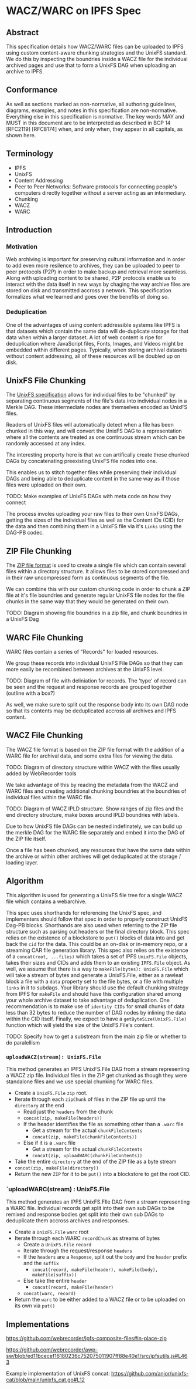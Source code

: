 # WACZ/WARC on IPFS Spec

## Abstract

This specification details how WACZ/WARC files can be uploaded to IPFS using custom content-aware chunking strategies and the UnixFS standard. We do this by inspecting the boundries inside a WACZ file for the individual archived pages and use that to form a UnixFS DAG when uploading an archive to IPFS.

## Conformance

As well as sections marked as non-normative, all authoring guidelines, diagrams, examples, and notes in this specification are non-normative. Everything else in this specification is normative.
The key words MAY and MUST in this document are to be interpreted as described in BCP 14 [RFC2119] [RFC8174] when, and only when, they appear in all capitals, as shown here.

## Terminology

- IPFS
- UnixFS
- Content Addressing
- Peer to Peer Networks: Software protocols for connecting people's computers directly together without a server acting as an intermediary.
- Chunking
- WACZ
- WARC

## Introduction

### Motivation

Web archiving is important for preserving cultural information and in order to add even more resilence to archives, they can be uploaded to peer to peer protocols (P2P) in order to make backup and retrieval more seamless.
Along with uploading content to be shared, P2P protocols enable us to interact with the data itself in new ways by chaging the way archive files are stored on disk and transmitted accross a network.
This specification formalizes what we learned and goes over the benefits of doing so.

### Deduplication

One of the advantages of using content addressible systems like IPFS is that datasets which contain the same data will de-duplicate storage for that data when within a larger dataset.
A lot of web content is ripe for deduplication where JavaScript files, Fonts, Images, and Videos might be embedded within different pages.
Typically, when storing archival datasets without content addressing, all of these resources will be doubled up on disk.

## UnixFS File Chunking

The [UnixFS specification](https://github.com/ipfs/specs/blob/main/UNIXFS.md) allows for individual files to be "chunked" by separating continuous segments of the file's data into individual nodes in a Merkle DAG. These intermediate nodes are themselves encoded as UnixFS files.

Readers of UnixFS files will automatically detect when a file has been chunked in this way, and will convert the UnixFS DAG to a representation where all the contents are treated as one continuous stream which can be randomly accessed at any index.

The interesting property here is that we can artifically create these chunked DAGs by concatenating preexisting UnixFS file nodes into one.

This enables us to stitch together files while preserving their individual DAGs and being able to deduplicate content in the same way as if those files were uploaded on their own.

TODO: Make examples of UnixFS DAGs with meta code on how they connect

The process involes uploading your raw files to their own UnixFS DAGs, getting the sizes of the individual files as well as the Content IDs (CID) for the data and then combining them in a UnixFS file via it's `Links` using the DAG-PB codec.

## ZIP File Chunking

The [ZIP file format](https://www.loc.gov/preservation/digital/formats/fdd/fdd000354.shtml) is used to create a single file which can contain several files within a directory structure. It allows files to be stored compressed and in their raw uncompressed form as continuous segments of the file.

We can combine this with our custom chunking code in order to chunk a ZIP file at it's file boundries and generate regular UnixFS file nodes for the file chunks in the same way that they would be generated on their own.

TODO: Diagram showing file boundries in a zip file, and chunk boundries in a UnixFS Dag

## WARC File Chunking

WARC files contain a series of "Records" for loaded resources.

We group these records into individual UnixFS File DAGs so that they can more easily be recombined between archives at the UnixFS level.

TODO: Diagram of file with deliniation for records. The 'type' of record can be seen and the request and response records are grouped together (outline with a box?)

As well, we make sure to split out the response body into its own DAG node so that its contents may be deduplicated accross all archives and IPFS content.

## WACZ File Chunking

The WACZ file format is based on the ZIP file format with the addition of a WARC file for archival data, and some extra files for viewing the data.

TODO: Diagram of directory structure within WACZ with the files usually added by WebRecorder tools

We take advantage of this by reading the metadata from the WACZ and WARC files and creating additional chunking boundries at the boundries of individual files within the WARC file.

TODO: Diagram of WACZ IPLD structure. Show ranges of zip files and the end directory structure, make boxes around IPLD boundries with labels.

Due to how UnixFS file DAGs can be nested indefinately, we can build up the merkle DAG for the WARC file separately and embed it into the DAG of the ZIP file itself.

Once a file has been chunked, any resources that have the same data within the archive or within other archives will get deduplicated at the storage / loading layer.

## Algorithm

This algorithm is used for generating a UnixFS file tree for a single WACZ file which contains a webarchive.

This spec uses shorthands for referencing the UnixFS spec, and implementers should follow that spec in order to properly construct UnixFS Dag-PB blocks.
Shorthands are also used when referring to the ZIP file structure such as parsing out headers or the final directory block.
This spec relies on the existence of a blockstore to `put()` blocks of data into and get back the `cid` for the data.
This could be an on-disk or in-memory repo, or a streaming CAR file generation library.
This spec also relies on the existence of a `concat(root, ...files)`  which takes a set of IPFS `UnixFS.File` objects, takes their sizes and CIDs and adds them to an existing `IPFS.File` object.
As well, we assume that there is a way to `makeFile(bytes): UnixFS.File` which will take a stream of bytes and generate a UnixFS.File, either as a rawleaf block a file with a `data` property set to the file bytes, or a file with multiple `links` in it to subdags.
Your library should use the default chunking strategy from IPFS for `makeFile` and should have this configuration shared among your whole archive dataset to take advantage of deduplication.
One recommendation is to make use of `identity CIDs` for small chunks of data less than 32 bytes to reduce the number of DAG nodes by inlining the data within the CID itself.
Finally, we expect to have a `getByteSize(UnixFS.File)` function which will yield the size of the UnixFS.File's content.


TODO: Specify how to get a substream from the main zip file or whether to do paralellism

### `uploadWACZ(stream): UnixFS.File`

This method generates an IPFS UnixFS.File DAG from a stream representing a WACZ zip file.
Individual files in the ZIP get chunked as though they were standalone files and we use special chunking for WARC files.

- Create a `UnixFS.File` `zip` root.
- Iterate through each `zipChunk` of files in the ZIP file up until the `directory` at the end
  - Read just the `headers` from the chunk
  - `concat(zip, makeFile(headers))`
  - If the header identifies the file as something other than a `.warc` file
    - Get a stream for the actual `chunkFileContents`
    - `concat(zip, makeFile(chunkFileContents))`
  - Else if it is a `.warc` file
    - Get a stream for the actual `chunkFileContents`
    - `concat(zip, uploadWARC(chunkFileContents))`
- Take the entire `directory` at the end of the ZIP file as a byte stream
 - `concat(zip, makeFile(directory))`
- Return the new `ZIP` for it to be `put()` into a blockstore to get the root CID.

### `uploadWARC(stream) : UnixFS.File

This method generates an IPFS UnixFS.FIle DAG from a stream representing a WARC file.
Individual records get split into their own sub DAGs to be remixed and response bodies get split into their own sub DAGs to deduplicate them accross archives and responses.

- Create a `UnixFS.File` `warc` root
- Iterate through each WARC `recordChunk` as streams of bytes
	- Create a `UnixFS.File` `record`
	- Iterate through the request/response `headers`
	- If the `headers` are a `Response`, split out the `body` and the `header` prefix and the `suffix`
	  - `concat(record, makeFile(header), makeFile(body), makeFile(suffix))`
	- Else take the entire `header`
	  - `concat(record, makeFile(header)`
	- `concat(warc, record)`
- Return the `warc` to be either added to a WACZ file or to be uploaded on its own via `put()`

## Implementations

https://github.com/webrecorder/ipfs-composite-files#in-place-zip

https://github.com/webrecorder/awp-sw/blob/ed11bcecef16180236c752075011907ff88e40e1/src/ipfsutils.js#L463

Example implementation of UnixFS concat: https://github.com/anjor/unixfs-cat/blob/main/unixfs_cat.go#L12
